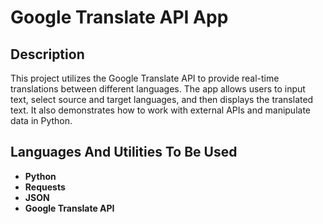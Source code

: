 <h1>Google Translate API App</h1> 

<h2>Description</h2>
This project utilizes the Google Translate API to provide real-time translations between different languages. The app allows users to input text, select source and target languages, and then displays the translated text. It also demonstrates how to work with external APIs and manipulate data in Python. 
<br /> 

<h2>Languages And Utilities To Be Used</h2>

- <b>Python</b>
- <b>Requests</b>
- <b>JSON</b>
- <b>Google Translate API</b>
